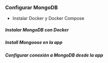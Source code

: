 ### Configurar MongoDB
* Instalar Docker y Docker Compose
##### Instalar MongoDB con Docker
##### Install Mongoose en la app
##### Configurar conexión a MongoDB desde la app